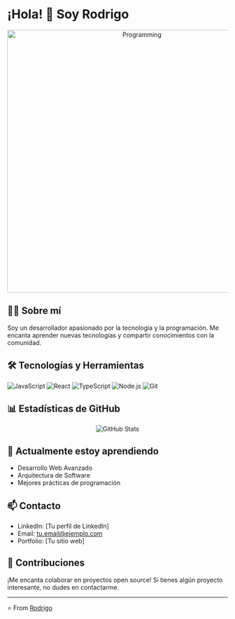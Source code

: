 # ¡Hola! 👋 Soy Rodrigo

<div align="center">
  <img src="https://images.unsplash.com/photo-1555066931-4365d14bab8c?auto=format&fit=crop&q=80&w=1000" alt="Programming" width="600">
</div>

## 👨‍💻 Sobre mí

Soy un desarrollador apasionado por la tecnología y la programación. Me encanta aprender nuevas tecnologías y compartir conocimientos con la comunidad.

## 🛠️ Tecnologías y Herramientas

![JavaScript](https://img.shields.io/badge/-JavaScript-F7DF1E?style=flat-square&logo=javascript&logoColor=black)
![React](https://img.shields.io/badge/-React-61DAFB?style=flat-square&logo=react&logoColor=black)
![TypeScript](https://img.shields.io/badge/-TypeScript-3178C6?style=flat-square&logo=typescript&logoColor=white)
![Node.js](https://img.shields.io/badge/-Node.js-339933?style=flat-square&logo=node.js&logoColor=white)
![Git](https://img.shields.io/badge/-Git-F05032?style=flat-square&logo=git&logoColor=white)

## 📊 Estadísticas de GitHub

<div align="center">
  <img src="https://github-readme-stats.vercel.app/api?username=TU_USUARIO&show_icons=true&theme=radical" alt="GitHub Stats" />
</div>

## 🌱 Actualmente estoy aprendiendo

- Desarrollo Web Avanzado
- Arquitectura de Software
- Mejores prácticas de programación

## 📫 Contacto

- LinkedIn: [Tu perfil de LinkedIn]
- Email: tu.email@ejemplo.com
- Portfolio: [Tu sitio web]

## 🤝 Contribuciones

¡Me encanta colaborar en proyectos open source! Si tienes algún proyecto interesante, no dudes en contactarme.

---

⭐️ From [Rodrigo](https://github.com/TU_USUARIO)

